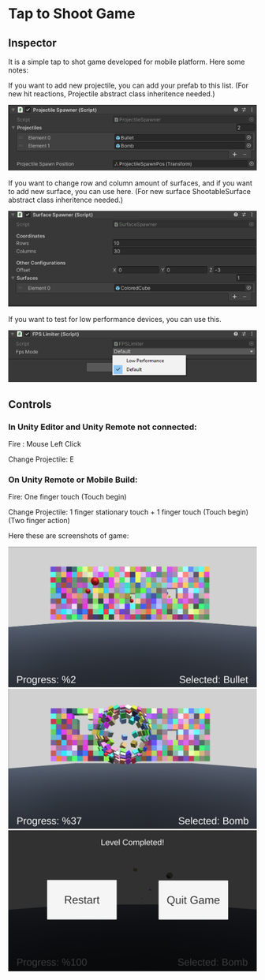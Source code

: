 # Tap to Shoot Game

## Inspector
It is a simple tap to shot game developed for mobile platform. Here some notes:

If you want to add new projectile, you can add your prefab to this list. (For new hit reactions, Projectile abstract class inheritence needed.)

<img src="https://github.com/supremepanda/TapToShoot-FurkanBaldir/blob/master/Screenshots/projectileSpawner.png"/>

If you want to change row and column amount of surfaces, and if you want to add new surface, you can use here. (For new surface ShootableSurface abstract class inheritence needed.)

<img src="https://github.com/supremepanda/TapToShoot-FurkanBaldir/blob/master/Screenshots/surfaceSpawner.png"/>

If you want to test for low performance devices, you can use this.

<img src="https://github.com/supremepanda/TapToShoot-FurkanBaldir/blob/master/Screenshots/fpsLimiter.png"/>

## Controls

### In Unity Editor and Unity Remote not connected:

  Fire : Mouse Left Click
  
  Change Projectile: E

### On Unity Remote or Mobile Build:

  Fire: One finger touch (Touch begin)
  
  Change Projectile: 1 finger stationary touch + 1 finger touch (Touch begin) (Two finger action)

Here these are screenshots of game:

<img src="https://github.com/supremepanda/TapToShoot-FurkanBaldir/blob/master/Screenshots/ss1.png"/>

<img src="https://github.com/supremepanda/TapToShoot-FurkanBaldir/blob/master/Screenshots/ss2.png"/>

<img src="https://github.com/supremepanda/TapToShoot-FurkanBaldir/blob/master/Screenshots/finalPanel.png"/>
